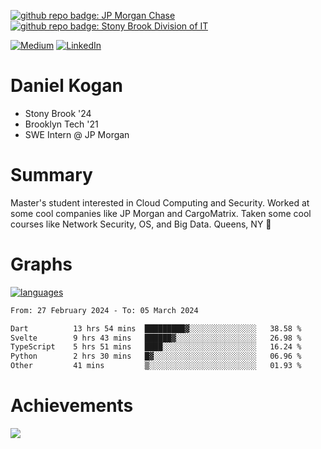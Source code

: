 [![github repo badge: JP Morgan Chase](https://img.shields.io/badge/JP_Morgan_Chase--181717?color=blue)](https://careers.jpmorgan.com/in/en/students/programs/software-engineer-summer?search=&tags=location__Americas__UnitedStatesofAmerica)
[![github repo badge: Stony Brook Division of IT](https://img.shields.io/badge/Stony%20Brook%20Division%20of%20IT--181717?color=red)](https://it.stonybrook.edu/)

[![Medium](https://img.shields.io/badge/Medium-12100E?logo=medium&logoColor=white)](https://medium.com/@danielkoganx) [![LinkedIn](https://img.shields.io/badge/LinkedIn-%230077B5.svg?logo=linkedin&logoColor=white)](https://linkedin.com/in/danielkogan123)
# Daniel Kogan

- Stony Brook '24
- Brooklyn Tech '21
- SWE Intern @ JP Morgan

# Summary

Master's student interested in Cloud Computing and Security. Worked at some cool companies like JP Morgan and CargoMatrix. Taken some cool courses like Network Security, OS, and Big Data. Queens, NY 📍


# Graphs

<div style="width: 100%">

[![languages](https://github-readme-stats.vercel.app/api/top-langs/?username=daminals&langs_count=8&hide=html&layout=compact)](https://github-readme-stats.vercel.app/api/top-langs/?username=daminals&langs_count=8&hide=html&layout=compact)
</div>

<!--START_SECTION:waka-->

```txt
From: 27 February 2024 - To: 05 March 2024

Dart          13 hrs 54 mins  █████████▓░░░░░░░░░░░░░░░   38.58 %
Svelte        9 hrs 43 mins   ██████▓░░░░░░░░░░░░░░░░░░   26.98 %
TypeScript    5 hrs 51 mins   ████░░░░░░░░░░░░░░░░░░░░░   16.24 %
Python        2 hrs 30 mins   █▓░░░░░░░░░░░░░░░░░░░░░░░   06.96 %
Other         41 mins         ▒░░░░░░░░░░░░░░░░░░░░░░░░   01.93 %
```

<!--END_SECTION:waka-->

# Achievements 

![](https://github-profile-trophy.vercel.app/?username=daminals&theme=onestar&no-frame=true&no-bg=false&margin-w=4)
